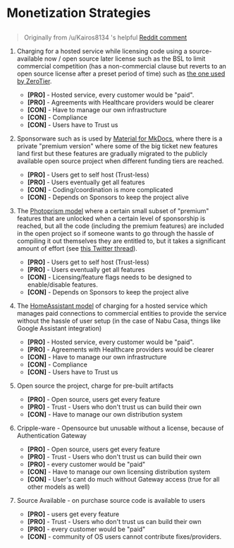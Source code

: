 # Monetization Strategies

## 

> Originally from /u/Kairos8134 's helpful [Reddit comment](https://www.reddit.com/r/selfhosted/comments/xj9rx7/introducing_fasten_a_selfhosted_personal/ip78dhr/)

1. Charging for a hosted service while licensing code using a source-available now / open source later license such as the BSL to limit commercial competition (has a non-commercial clause but reverts to an open source license after a preset period of time) such as [the one used by ZeroTier](https://github.com/zerotier/ZeroTierOne/blob/master/LICENSE.txt).  
	- **[PRO]** - Hosted service, every customer would be "paid". 
	- **[PRO]** - Agreements with Healthcare providers would be clearer
	- **[CON]** - Have to manage our own infrastructure
	- **[CON]** - Compliance
	- **[CON]** - Users have to Trust us 

2. Sponsorware such as is used by [Material for MkDocs](https://squidfunk.github.io/mkdocs-material/insiders/#whats-in-for-me), where there is a private "premium version" where some of the big ticket new features land first but these features are gradually migrated to the publicly available open source project when different funding tiers are reached.  
	- **[PRO]** - Users get to self host (Trust-less)
	- **[PRO]** - Users eventually get all features
	- **[CON]** - Coding/coordination is more complicated
	- **[CON]** - Depends on Sponsors to keep the project alive

3. The [Photoprism model](https://github.com/photoprism/photoprism/issues?q=label%3Asponsor-feature) where a certain small subset of "premium" features that are unlocked when a certain level of sponsorship is reached, but all the code (including the premium features) are included in the open project so if someone wants to go through the hassle of compiling it out themselves they are entitled to, but it takes a significant amount of effort (see [this Twitter thread](https://nitter.net/photoprism_app/status/1363795865543077890#m)).  
	- **[PRO]** - Users get to self host (Trust-less)
	- **[PRO]** - Users eventually get all features
	- **[CON]** - Licensing/feature flags needs to be designed to enable/disable features. 
	- **[CON]** - Depends on Sponsors to keep the project alive

4. The [HomeAssistant model](https://www.nabucasa.com/pricing/) of charging for a hosted service which manages paid connections to commercial entities to provide the service without the hassle of user setup (in the case of Nabu Casa, things like Google Assistant integration)
	- **[PRO]** - Hosted service, every customer would be "paid". 
	- **[PRO]** - Agreements with Healthcare providers would be clearer
	- **[CON]** - Have to manage our own infrastructure
	- **[CON]** - Compliance
	- **[CON]** - Users have to Trust us 

5. Open source the project, charge for pre-built artifacts
	- **[PRO]** - Open source, users get every feature 
	- **[PRO]** - Trust - Users who don't trust us can build their own 
	- **[CON]** - Have to manage our own distribution system

6. Cripple-ware - Opensource but unusable without a license, because of Authentication Gateway
	- **[PRO]** - Open source, users get every feature 
	- **[PRO]** - Trust - Users who don't trust us can build their own 
	- **[PRO]** - every customer would be "paid" 
	- **[CON]** - Have to manage our own licensing distribution system
	- **[CON]** - User's cant do much without Gateway access (true for all other models as well)

7. Source Available - on purchase source code is available to users
	- **[PRO]** - users get every feature 
	- **[PRO]** - Trust - Users who don't trust us can build their own 
	- **[PRO]** - every customer would be "paid" 
	- **[CON]** - community of OS users cannot contribute fixes/providers. 




